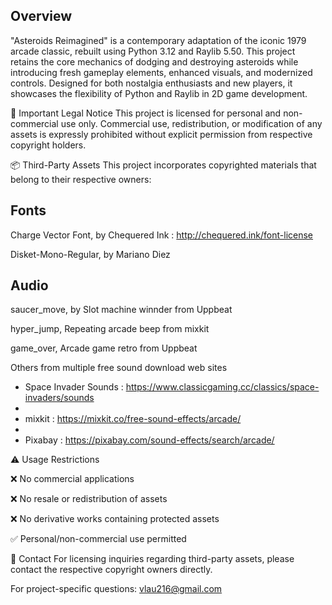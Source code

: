 Overview
--------
"Asteroids Reimagined" is a contemporary adaptation of the iconic 1979 arcade classic, rebuilt using Python 3.12 and Raylib 5.50. 
This project retains the core mechanics of dodging and destroying asteroids while introducing fresh gameplay elements, enhanced visuals, 
and modernized controls. Designed for both nostalgia enthusiasts and new players, it showcases the flexibility of Python and Raylib in 
2D game development.

🚧 Important Legal Notice
This project is licensed for personal and non-commercial use only. Commercial use, redistribution, or modification of any assets is expressly prohibited 
without explicit permission from respective copyright holders.

📦 Third-Party Assets
This project incorporates copyrighted materials that belong to their respective owners:

Fonts
-----
Charge Vector Font,  by Chequered Ink :  http://chequered.ink/font-license

Disket-Mono-Regular, by Mariano Diez

Audio
-----
saucer_move, by Slot machine winnder from Uppbeat

hyper_jump,  Repeating arcade beep from mixkit

game_over,   Arcade game retro from Uppbeat

Others from multiple free sound download web sites

- Space Invader Sounds : https://www.classicgaming.cc/classics/space-invaders/sounds
- 
- mixkit : https://mixkit.co/free-sound-effects/arcade/
- 
- Pixabay : https://pixabay.com/sound-effects/search/arcade/
  
  
⚠️ Usage Restrictions

❌ No commercial applications

❌ No resale or redistribution of assets

❌ No derivative works containing protected assets

✅ Personal/non-commercial use permitted


📧 Contact
For licensing inquiries regarding third-party assets, please contact the respective copyright owners directly. 

For project-specific questions: vlau216@gmail.com

